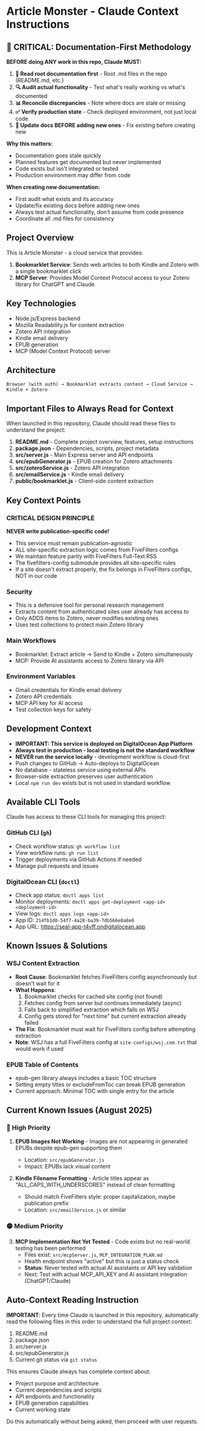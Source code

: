 # Article Monster - Claude Context Instructions

## 🚨 CRITICAL: Documentation-First Methodology

**BEFORE doing ANY work in this repo, Claude MUST:**

1. **📖 Read root documentation first** - Root .md files in the repo (README.md, etc.)
2. **🔍 Audit actual functionality** - Test what's really working vs what's documented
3. **📊 Reconcile discrepancies** - Note where docs are stale or missing
4. **✅ Verify production state** - Check deployed environment, not just local code
5. **📝 Update docs BEFORE adding new ones** - Fix existing before creating new

**Why this matters:**
- Documentation goes stale quickly
- Planned features get documented but never implemented  
- Code exists but isn't integrated or tested
- Production environment may differ from code

**When creating new documentation:**
- First audit what exists and its accuracy
- Update/fix existing docs before adding new ones
- Always test actual functionality, don't assume from code presence
- Coordinate all .md files for consistency

## Project Overview
This is Article Monster - a cloud service that provides:
1. **Bookmarklet Service**: Sends web articles to both Kindle and Zotero with a single bookmarklet click
2. **MCP Server**: Provides Model Context Protocol access to your Zotero library for ChatGPT and Claude

## Key Technologies
- Node.js/Express backend
- Mozilla Readability.js for content extraction
- Zotero API integration
- Kindle email delivery
- EPUB generation
- MCP (Model Context Protocol) server

## Architecture
```
Browser (with auth) → Bookmarklet extracts content → Cloud Service → Kindle + Zotero
```

## Important Files to Always Read for Context

When launched in this repository, Claude should read these files to understand the project:

1. **README.md** - Complete project overview, features, setup instructions
2. **package.json** - Dependencies, scripts, project metadata
3. **src/server.js** - Main Express server and API endpoints
4. **src/epubGenerator.js** - EPUB creation for Zotero attachments
5. **src/zoteroService.js** - Zotero API integration
6. **src/emailService.js** - Kindle email delivery
7. **public/bookmarklet.js** - Client-side content extraction

## Key Context Points

### CRITICAL DESIGN PRINCIPLE
**NEVER write publication-specific code!** 
- This service must remain publication-agnostic
- ALL site-specific extraction logic comes from FiveFilters configs
- We maintain feature parity with FiveFilters Full-Text RSS
- The fivefilters-config submodule provides all site-specific rules
- If a site doesn't extract properly, the fix belongs in FiveFilters configs, NOT in our code

### Security
- This is a defensive tool for personal research management
- Extracts content from authenticated sites user already has access to
- Only ADDS items to Zotero, never modifies existing ones
- Uses test collections to protect main Zotero library

### Main Workflows
- Bookmarklet: Extract article → Send to Kindle + Zotero simultaneously
- MCP: Provide AI assistants access to Zotero library via API

### Environment Variables
- Gmail credentials for Kindle email delivery
- Zotero API credentials
- MCP API key for AI access
- Test collection keys for safety

## Development Context
- **IMPORTANT: This service is deployed on DigitalOcean App Platform**
- **Always test in production - local testing is not the standard workflow**
- **NEVER run the service locally** - development workflow is cloud-first
- Push changes to GitHub → Auto-deploys to DigitalOcean
- No database - stateless service using external APIs
- Browser-side extraction preserves user authentication
- Local `npm run dev` exists but is not used in standard workflow

## Available CLI Tools
Claude has access to these CLI tools for managing this project:

### GitHub CLI (`gh`)
- Check workflow status: `gh workflow list`
- View workflow runs: `gh run list`
- Trigger deployments via GitHub Actions if needed
- Manage pull requests and issues

### DigitalOcean CLI (`doctl`)
- Check app status: `doctl apps list`
- Monitor deployments: `doctl apps get-deployment <app-id> <deployment-id>`
- View logs: `doctl apps logs <app-id>`
- App ID: `214fb1d0-54f7-4a28-ba39-7db566e8a8e6`
- App URL: https://seal-app-t4vff.ondigitalocean.app

## Known Issues & Solutions

### WSJ Content Extraction
- **Root Cause**: Bookmarklet fetches FiveFilters config asynchronously but doesn't wait for it
- **What Happens**:
  1. Bookmarklet checks for cached site config (not found)
  2. Fetches config from server but continues immediately (async)
  3. Falls back to simplified extraction which fails on WSJ
  4. Config gets stored for "next time" but current extraction already failed
- **The Fix**: Bookmarklet must wait for FiveFilters config before attempting extraction
- **Note**: WSJ has a full FiveFilters config at `site-configs/wsj.com.txt` that would work if used

### EPUB Table of Contents
- epub-gen library always includes a basic TOC structure
- Setting empty titles or excludeFromToc can break EPUB generation
- Current approach: Minimal TOC with single entry for the article

## Current Known Issues (August 2025)

### 🔴 High Priority
1. **EPUB Images Not Working** - Images are not appearing in generated EPUBs despite epub-gen supporting them
   - Location: `src/epubGenerator.js`
   - Impact: EPUBs lack visual content

2. **Kindle Filename Formatting** - Article titles appear as "ALL_CAPS_WITH_UNDERSCORES" instead of clean formatting
   - Should match FiveFilters style: proper capitalization, maybe publication prefix
   - Location: `src/emailService.js` or similar

### 🟡 Medium Priority  
3. **MCP Implementation Not Yet Tested** - Code exists but no real-world testing has been performed
   - Files exist: `src/mcpServer.js`, `MCP_INTEGRATION_PLAN.md`
   - Health endpoint shows "active" but this is just a status check
   - **Status**: Never tested with actual AI assistants or API key validation
   - Next: Test with actual MCP_API_KEY and AI assistant integration (ChatGPT/Claude)

## Auto-Context Reading Instruction

**IMPORTANT**: Every time Claude is launched in this repository, automatically read the following files in this order to understand the full project context:

1. README.md
2. package.json  
3. src/server.js
4. src/epubGenerator.js
5. Current git status via `git status`

This ensures Claude always has complete context about:
- Project purpose and architecture
- Current dependencies and scripts
- API endpoints and functionality  
- EPUB generation capabilities
- Current working state

Do this automatically without being asked, then proceed with user requests.